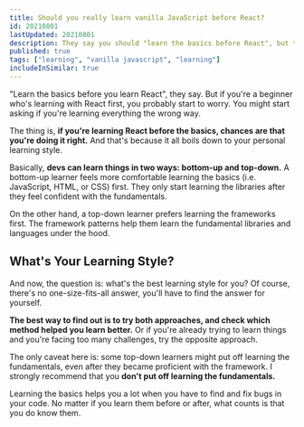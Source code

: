 ```yaml
---
title: Should you really learn vanilla JavaScript before React?
id: 20210801
lastUpdated: 20210801
description: They say you should "learn the basics before React", but that's not always right. What really matters are your learning preferences.
published: true
tags: ["learning", "vanilla javascript", "learning"]
includeInSimilar: true
---
```


"Learn the basics before you learn React", they say. But if you're a beginner who's learning with React first, you probably start to worry. You might start asking if you're learning everything the wrong way.

The thing is, **if you're learning React before the basics, chances are that you're doing it right.** And that's because it all boils down to your personal learning style.

Basically, **devs can learn things in two ways: bottom-up and top-down.** A bottom-up learner feels more comfortable learning the basics (i.e. JavaScript, HTML, or CSS) first. They only start learning the libraries after they feel confident with the fundamentals.

On the other hand, a top-down learner prefers learning the frameworks first. The framework patterns help them learn the fundamental libraries and languages under the hood.

## What's Your Learning Style?

And now, the question is: what's the best learning style for you? Of course, there's no one-size-fits-all answer, you'll have to find the answer for yourself.

**The best way to find out is to try both approaches, and check which method helped you learn better.** Or if you're already trying to learn things and you're facing too many challenges, try the opposite approach.

The only caveat here is: some top-down learners might put off learning the fundamentals, even after they became proficient with the framework. I strongly recommend that you **don't put off learning the fundamentals.**

Learning the basics helps you a lot when you have to find and fix bugs in your code. No matter if you learn them before or after, what counts is that you do know them.

